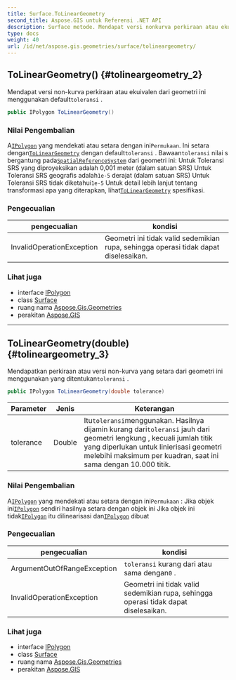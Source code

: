 ```yaml
---
title: Surface.ToLinearGeometry
second_title: Aspose.GIS untuk Referensi .NET API
description: Surface metode. Mendapat versi nonkurva perkiraan atau ekuivalen dari geometri ini menggunakan defaulttoleransi .
type: docs
weight: 40
url: /id/net/aspose.gis.geometries/surface/tolineargeometry/
---
```

## ToLinearGeometry() {#tolineargeometry_2}

Mendapat versi non-kurva perkiraan atau ekuivalen dari geometri ini menggunakan default`toleransi` .

```csharp
public IPolygon ToLinearGeometry()
```

### Nilai Pengembalian

A[`IPolygon`](../../ipolygon/) yang mendekati atau setara dengan ini`Permukaan`. Ini setara dengan[`ToLinearGeometry`](../../isurface/tolineargeometry/) dengan default`toleransi` . Bawaan`toleransi` nilai s bergantung pada[`SpatialReferenceSystem`](../../../aspose.gis.spatialreferencing/spatialreferencesystem/) dari geometri ini:  Untuk Toleransi SRS yang diproyeksikan adalah 0,001 meter (dalam satuan SRS) Untuk Toleransi SRS geografis adalah`1e-5` derajat (dalam satuan SRS) Untuk Toleransi SRS tidak diketahui`1e-5` Untuk detail lebih lanjut tentang transformasi apa yang diterapkan, lihat[`ToLinearGeometry`](../../isurface/tolineargeometry/) spesifikasi.

### Pengecualian

| pengecualian | kondisi |
| --- | --- |
| InvalidOperationException | Geometri ini tidak valid sedemikian rupa, sehingga operasi tidak dapat diselesaikan. |

### Lihat juga

* interface [IPolygon](../../ipolygon/)
* class [Surface](../)
* ruang nama [Aspose.Gis.Geometries](../../surface/)
* perakitan [Aspose.GIS](../../../)

---

## ToLinearGeometry(double) {#tolineargeometry_3}

Mendapatkan perkiraan atau versi non-kurva yang setara dari geometri ini menggunakan yang ditentukan`toleransi` .

```csharp
public IPolygon ToLinearGeometry(double tolerance)
```

| Parameter | Jenis | Keterangan |
| --- | --- | --- |
| tolerance | Double | Itu`toleransi`menggunakan. Hasilnya dijamin kurang dari`toleransi` jauh dari geometri lengkung , kecuali jumlah titik yang diperlukan untuk linierisasi geometri melebihi maksimum per kuadran, saat ini sama dengan 10.000 titik. |

### Nilai Pengembalian

A[`IPolygon`](../../ipolygon/) yang mendekati atau setara dengan ini`Permukaan` :  Jika objek ini[`IPolygon`](../../ipolygon/) sendiri hasilnya setara dengan objek ini Jika objek ini tidak[`IPolygon`](../../ipolygon/) itu dilinearisasi dan[`IPolygon`](../../ipolygon/) dibuat

### Pengecualian

| pengecualian | kondisi |
| --- | --- |
| ArgumentOutOfRangeException | `toleransi` kurang dari atau sama dengan`0` . |
| InvalidOperationException | Geometri ini tidak valid sedemikian rupa, sehingga operasi tidak dapat diselesaikan. |

### Lihat juga

* interface [IPolygon](../../ipolygon/)
* class [Surface](../)
* ruang nama [Aspose.Gis.Geometries](../../surface/)
* perakitan [Aspose.GIS](../../../)


